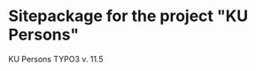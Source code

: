 Sitepackage for the project "KU Persons"
==============================================================

KU Persons
TYPO3 v. 11.5

